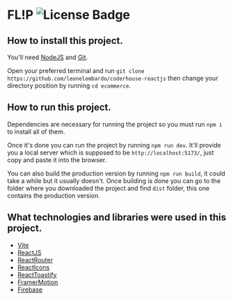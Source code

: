 # FL!P ![License Badge](https://badgen.net/badge/License/MIT/purple)

## How to install this project.

You'll need [NodeJS](https://nodejs.org/) and [Git](https://git-scm.com/).

Open your preferred terminal and run `git clone https://github.com/leonelombardo/coderhouse-reactjs` then change your directory position by running `cd ecommerce`.

## How to run this project.

Dependencies are necessary for running the project so you must run `npm i` to install all of them.

Once it's done you can run the project by running `npm run dev`. It'll provide you a local server which is supposed to be `http://localhost:5173/`, just copy and paste it into the browser.

You can also build the production version by running `npm run build`, it could take a while but it usually doesn't. Once building is done you can go to the folder where you downloaded the project and find `dist` folder, this one contains the production version.

## What technologies and libraries were used in this project.

- [Vite](https://vitejs.dev/)
- [ReactJS](https://beta.es.reactjs.org/)
- [ReactRouter](https://reactrouter.com/)
- [ReactIcons](https://react-icons.github.io/react-icons)
- [ReactToastify](https://www.npmjs.com/package/react-toastify)
- [FramerMotion](https://www.framer.com/docs/introduction/)
- [Firebase](https://firebase.google.com/)
